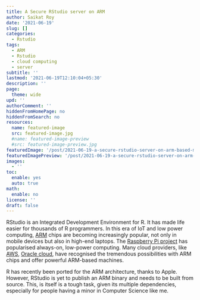 ```yaml
---
title: A Secure RStudio server on ARM
author: Saikat Roy
date: '2021-06-19'
slug: []
categories:
  - Rstudio
tags:
  - ARM
  - Rstudio
  - cloud computing
  - server
subtitle: ''
lastmod: '2021-06-19T12:10:04+05:30'
description: ''
page:
  theme: wide
upd: ''
authorComment: ''
hiddenFromHomePage: no
hiddenFromSearch: no
resources:
  name: featured-image
  src: featured-image.jpg
  #name: featured-image-preview
  #src: featured-image-preview.jpg
featuredImage: '/post/2021-06-19-a-secure-rstudio-server-on-arm-based-machines/t4w6n-7qrk6.svg'
featuredImagePreview: '/post/2021-06-19-a-secure-rstudio-server-on-arm-based-machines/t4w6n-7qrk6.svg'
images:
  - ''
toc:
  enable: yes
  auto: true
math:
  enable: no
license: ''
draft: false
---
```


RStudio is an Integrated Development Environment for R. It has made life easier for thousands of R programmers. In this era of IoT and low power computing, [ARM](https://www.arm.com/) chips are becoming increasingly popular, not only in mobile devices but also in high-end laptops. The [Raspberry Pi project](https://www.raspberrypi.org/) has popularised always-on, low-power computing. Many cloud providers, like [AWS](https://aws.amazon.com/), [Oracle cloud](https://www.oracle.com/in/cloud/), have recognised the tremendous possibilities with ARM chips and offer powerful ARM-based machines.

R has recently been ported for the ARM architecture, thanks to Apple. However, RStudio is yet to publish an ARM binary and needs to be built from source. This, is itself is a tough task, given its multiple dependencies, especially for people having a minor in Computer Science like me.


